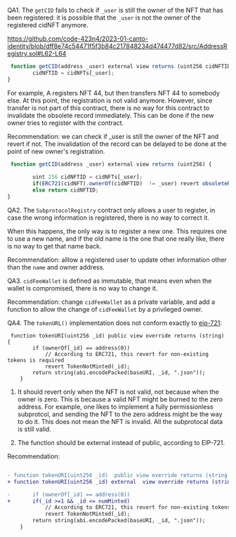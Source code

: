 QA1. The ``getCID`` fails to check if ``_user`` is still the owner of the NFT that has been registered: it is possible that the ``_user`` is not the owner of the registered cidNFT anymore.  

https://github.com/code-423n4/2023-01-canto-identity/blob/dff8e74c54471f5f3b84c217848234d474477d82/src/AddressRegistry.sol#L62-L64
```javascript
 function getCID(address _user) external view returns (uint256 cidNFTID) {
        cidNFTID = cidNFTs[_user]; 
}
```

For example, A registers NFT 44, but then transfers NFT 44 to somebody else. At this point, the registration is not valid anymore. However, since transfer is not part of this contract, there is no way for this contract to invalidate  the obsolete record immediately. This can be done if the new owner tries to register with the contract.

Recommendation: we can check if _user is still the owner of the NFT and revert if not. The invalidation of the record can be delayed to be done at the point of new owner's registration.
```javascript
 function getCID(address _user) external view returns (uint256) {
        
        uint 256 cidNFTID = cidNFTs[_user]; 
        if(ERC721(cidNFT).ownerOf(cidNFTID)  != _user) revert obsoleteRegistration();
        else return cidNFTID;     
}

```

QA2. The ``SubprotocolRegistry`` contract only allows a user to register, in case the wrong information is registered, there is no way to correct it. 


When this happens, the only way is to register a new one. This requires one to use a new name, and if the old name is the one that one really like, there is no way to get that name back.

Recommendation: alllow a registered user to update other information other than the ``name`` and owner address. 

QA3. ``cidFeeWallet`` is defined as immutable, that means even when the wallet is compromised, there is no way to change it. 

Recommendation:  change ``cidFeeWallet`` as a private variable, and add a function to allow the change of ``cidFeeWallet`` by a privileged owner. 

QA4. The ``tokenURL()`` implementation does not conform exactly to [eip-721](https://eips.ethereum.org/EIPS/eip-721):
```
 function tokenURI(uint256 _id) public view override returns (string) {
        if (ownerOf[_id] == address(0))
            // According to ERC721, this revert for non-existing tokens is required
            revert TokenNotMinted(_id);
        return string(abi.encodePacked(baseURI, _id, ".json"));
    }
```
1) It should revert only when the NFT is not valid, not because when the owner is zero. This is because a valid NFT might be burned to the zero address.  For example, one likes to implement a fully permissionless subprotcol, and sending the NFT to the zero address might be the way to do it. This does not mean the NFT is invalid. All the subprotocal data is still valid. 

2)  The function should be external instead of public, according to EIP-721. 


Recommendation:
```diff

- function tokenURI(uint256 _id)  public view override returns (string memory) {
+ function tokenURI(uint256 _id) external  view override returns (string memory) {

-       if (ownerOf[_id] == address(0))
+       if(_id >=1 && _id <= numMinted)
            // According to ERC721, this revert for non-existing tokens is required
            revert TokenNotMinted(_id);
        return string(abi.encodePacked(baseURI, _id, ".json"));
    }
```

